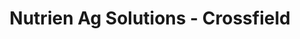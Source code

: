 ---
title: "Nutrien Ag Solutions - Crossfield"
url: /crossfield/nutrien-ag-solutions-crossfield/
shop: agrarian
---